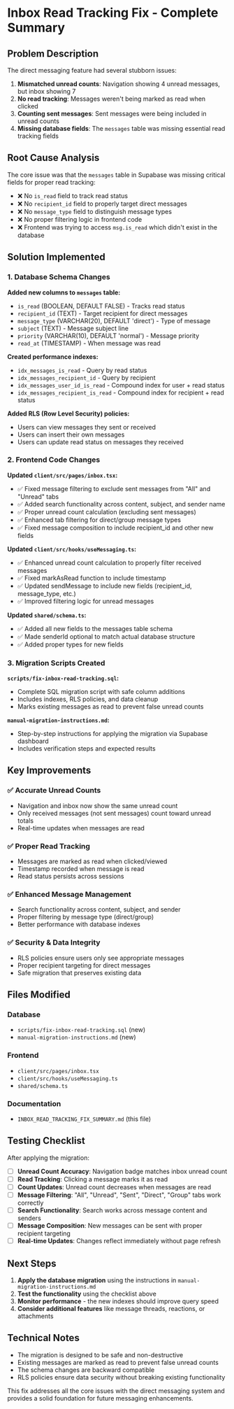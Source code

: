 # Inbox Read Tracking Fix - Complete Summary

## Problem Description

The direct messaging feature had several stubborn issues:

1. **Mismatched unread counts**: Navigation showing 4 unread messages, but inbox showing 7
2. **No read tracking**: Messages weren't being marked as read when clicked
3. **Counting sent messages**: Sent messages were being included in unread counts
4. **Missing database fields**: The `messages` table was missing essential read tracking fields

## Root Cause Analysis

The core issue was that the `messages` table in Supabase was missing critical fields for proper read tracking:

- ❌ No `is_read` field to track read status
- ❌ No `recipient_id` field to properly target direct messages  
- ❌ No `message_type` field to distinguish message types
- ❌ No proper filtering logic in frontend code
- ❌ Frontend was trying to access `msg.is_read` which didn't exist in the database

## Solution Implemented

### 1. Database Schema Changes

**Added new columns to `messages` table:**
- `is_read` (BOOLEAN, DEFAULT FALSE) - Tracks read status
- `recipient_id` (TEXT) - Target recipient for direct messages
- `message_type` (VARCHAR(20), DEFAULT 'direct') - Type of message
- `subject` (TEXT) - Message subject line
- `priority` (VARCHAR(10), DEFAULT 'normal') - Message priority
- `read_at` (TIMESTAMP) - When message was read

**Created performance indexes:**
- `idx_messages_is_read` - Query by read status
- `idx_messages_recipient_id` - Query by recipient
- `idx_messages_user_id_is_read` - Compound index for user + read status
- `idx_messages_recipient_is_read` - Compound index for recipient + read status

**Added RLS (Row Level Security) policies:**
- Users can view messages they sent or received
- Users can insert their own messages
- Users can update read status on messages they received

### 2. Frontend Code Changes

**Updated `client/src/pages/inbox.tsx`:**
- ✅ Fixed message filtering to exclude sent messages from "All" and "Unread" tabs
- ✅ Added search functionality across content, subject, and sender name
- ✅ Proper unread count calculation (excluding sent messages)
- ✅ Enhanced tab filtering for direct/group message types
- ✅ Fixed message composition to include recipient_id and other new fields

**Updated `client/src/hooks/useMessaging.ts`:**
- ✅ Enhanced unread count calculation to properly filter received messages
- ✅ Fixed markAsRead function to include timestamp
- ✅ Updated sendMessage to include new fields (recipient_id, message_type, etc.)
- ✅ Improved filtering logic for unread messages

**Updated `shared/schema.ts`:**
- ✅ Added all new fields to the messages table schema
- ✅ Made senderId optional to match actual database structure
- ✅ Added proper types for new fields

### 3. Migration Scripts Created

**`scripts/fix-inbox-read-tracking.sql`:**
- Complete SQL migration script with safe column additions
- Includes indexes, RLS policies, and data cleanup
- Marks existing messages as read to prevent false unread counts

**`manual-migration-instructions.md`:**
- Step-by-step instructions for applying the migration via Supabase dashboard
- Includes verification steps and expected results

## Key Improvements

### ✅ Accurate Unread Counts
- Navigation and inbox now show the same unread count
- Only received messages (not sent messages) count toward unread totals
- Real-time updates when messages are read

### ✅ Proper Read Tracking
- Messages are marked as read when clicked/viewed
- Timestamp recorded when message is read
- Read status persists across sessions

### ✅ Enhanced Message Management
- Search functionality across content, subject, and sender
- Proper filtering by message type (direct/group)
- Better performance with database indexes

### ✅ Security & Data Integrity
- RLS policies ensure users only see appropriate messages
- Proper recipient targeting for direct messages
- Safe migration that preserves existing data

## Files Modified

### Database
- `scripts/fix-inbox-read-tracking.sql` (new)
- `manual-migration-instructions.md` (new)

### Frontend
- `client/src/pages/inbox.tsx`
- `client/src/hooks/useMessaging.ts`
- `shared/schema.ts`

### Documentation
- `INBOX_READ_TRACKING_FIX_SUMMARY.md` (this file)

## Testing Checklist

After applying the migration:

- [ ] **Unread Count Accuracy**: Navigation badge matches inbox unread count
- [ ] **Read Tracking**: Clicking a message marks it as read
- [ ] **Count Updates**: Unread count decreases when messages are read
- [ ] **Message Filtering**: "All", "Unread", "Sent", "Direct", "Group" tabs work correctly
- [ ] **Search Functionality**: Search works across message content and senders
- [ ] **Message Composition**: New messages can be sent with proper recipient targeting
- [ ] **Real-time Updates**: Changes reflect immediately without page refresh

## Next Steps

1. **Apply the database migration** using the instructions in `manual-migration-instructions.md`
2. **Test the functionality** using the checklist above
3. **Monitor performance** - the new indexes should improve query speed
4. **Consider additional features** like message threads, reactions, or attachments

## Technical Notes

- The migration is designed to be safe and non-destructive
- Existing messages are marked as read to prevent false unread counts
- The schema changes are backward compatible
- RLS policies ensure data security without breaking existing functionality

This fix addresses all the core issues with the direct messaging system and provides a solid foundation for future messaging enhancements.